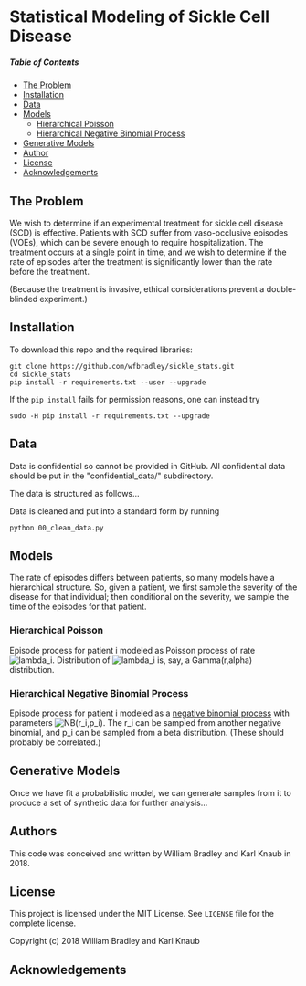# Statistical Modeling of Sickle Cell Disease

##### Table of Contents  
-  [The Problem](#the-problem) 
-  [Installation](#installation)
-  [Data](#data) 
-  [Models](#models) 
    * [Hierarchical Poisson](#hierarchical-poisson)
    * [Hierarchical Negative Binomial Process](#hierarchical-negative-binomial-process) 
-  [Generative Models](#generative-models)
-  [Author](#author)  
-  [License](#license)  
-  [Acknowledgements](#acknowledgements)  


## The Problem

We wish to determine if an experimental treatment for sickle cell disease (SCD)
is effective.  Patients with SCD suffer from vaso-occlusive episodes (VOEs),
which can be severe enough to require hospitalization.  The treatment occurs at
a single point in time, and we wish to determine if the rate of episodes 
after the treatment is significantly lower than the rate before the treatment.

(Because the treatment is invasive, ethical considerations prevent a double-blinded experiment.)

## Installation

To download this repo and the required libraries:
```
git clone https://github.com/wfbradley/sickle_stats.git
cd sickle_stats
pip install -r requirements.txt --user --upgrade
```

If the `pip install` fails for permission reasons, one can instead try
```
sudo -H pip install -r requirements.txt --upgrade
```

## Data
Data is confidential so cannot be provided in GitHub.  All confidential
data should be put in the "confidential_data/" subdirectory.

The data is structured as
follows...

Data is cleaned and put into a standard form by running
```
python 00_clean_data.py
```

## Models

The rate of episodes differs between patients, so many models have a
hierarchical structure.  So, given a patient, we first sample the severity of
the disease for that individual; then conditional on the severity, we
sample the time of the episodes for that patient.

### Hierarchical Poisson

Episode process for patient i modeled as Poisson process of rate
![lambda_i](http://mathurl.com/yd2xhu3q.png).  Distribution of
![lambda_i](http://mathurl.com/yd2xhu3q.png) is, say, a Gamma(r,alpha)
distribution.

### Hierarchical Negative Binomial Process

Episode process for patient i modeled as a [negative binomial
process](https://en.wikipedia.org/wiki/Negative_binomial_distribution) with
parameters ![NB(r_i,p_i)](http://mathurl.com/yca7w4ce.png).  The r_i can be
sampled from another negative binomial, and p_i can be sampled from a beta
distribution. (These should probably be correlated.)

## Generative Models

Once we have fit a probabilistic model, we can generate samples from it to
produce a set of synthetic data for further analysis...

## Authors

This code was conceived and written by William Bradley and Karl Knaub in 2018.

## License

This project is licensed under the MIT License.  See `LICENSE` file for the
complete license.

Copyright (c) 2018 William Bradley and Karl Knaub

## Acknowledgements




